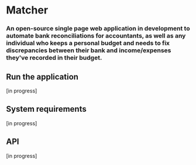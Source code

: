# Matcher

### An open-source single page web application in development to automate bank reconciliations for accountants, as well as any individual who keeps a personal budget and needs to fix discrepancies between their bank and income/expenses they've recorded in their budget.

## Run the application
[in progress]
## System requirements
[in progress]
## API
[in progress]